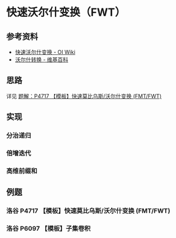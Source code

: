 # 快速沃尔什变换（FWT）

## 参考资料

- [快速沃尔什变换 - OI Wiki](https://oi-wiki.org/math/poly/fwt/)
- [沃尔什转换 - 维基百科](https://zh.wikipedia.org/zh-cn/沃爾什轉換)

## 思路

详见 [题解：P4717 【模板】快速莫比乌斯/沃尔什变换 (FMT/FWT)](/blog/solution/P4717)

## 实现

### 分治递归

### 倍增迭代

### 高维前缀和

## 例题

### 洛谷 P4717 【模板】快速莫比乌斯/沃尔什变换 (FMT/FWT)

<Problem id="P4717" />

### 洛谷 P6097 【模板】子集卷积

<Problem id="P6097" />
